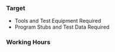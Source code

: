 ### Target 
* Tools and Test Equipment Required
* Program Stubs and Test Data Required

### Working Hours